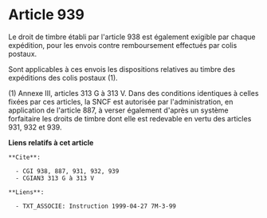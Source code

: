 # Article 939

Le droit de timbre établi par l'article 938 est également exigible par chaque expédition, pour les envois contre
remboursement effectués par colis postaux.

Sont applicables à ces envois les dispositions relatives au timbre des expéditions des colis postaux (1).

(1) Annexe III, articles 313 G à 313 V. Dans des conditions identiques à celles fixées par ces articles, la SNCF est
autorisée par l'administration, en application de l'article 887, à verser également d'après un système forfaitaire les droits
de timbre dont elle est redevable en vertu des articles 931, 932 et 939.

**Liens relatifs à cet article**

	**Cite**:

	  - CGI 938, 887, 931, 932, 939
	  - CGIAN3 313 G à 313 V

	**Liens**:

	  - TXT_ASSOCIE: Instruction 1999-04-27 7M-3-99
